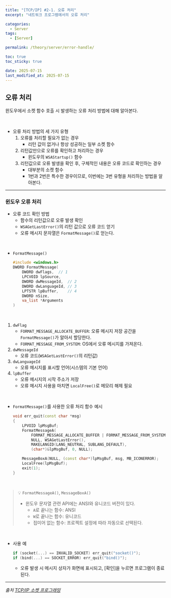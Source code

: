 ```yaml
---
title: "[TCP/IP] #2-1. 오류 처리"
excerpt: "네트워크 프로그램에서의 오류 처리"

categories:
  - Server
tags:
  - [Server]

permalink: /theory/server/error-handle/

toc: true
toc_sticky: true

date: 2025-07-15
last_modified_at: 2025-07-15
---
```


## 오류 처리

윈도우에서 소켓 함수 호출 시 발생하는 오류 처리 방법에 대해 알아본다.

&nbsp;

- 오류 처리 방법의 세 가지 유형
    1. 오류를 처리할 필요가 없는 경우
        - 리턴 값이 없거나 항상 성공하는 일부 소켓 함수
    2. 리턴값만으로 오류를 확인하고 처리하는 경우
        - 윈도우의 `WSAStartup()` 함수
    3. 리턴값으로 오류 발생을 확인 후, 구체적인 내용은 오류 코드로 확인하는 경우
        - 대부분의 소켓 함수
        - 1번과 2번은 특수한 경우이므로, 이번에는 3번 유형을 처리하는 방법을 알아본다.

---

### 윈도우 오류 처리

- 오류 코드 확인 방법
    - 함수의 리턴값으로 오류 발생 확인
    - `WSAGetLastError()`의 리턴 값으로 오류 코드 얻기
    - 오류 메시지 문자열은 `FormatMessage()`로 얻는다.

&nbsp;

- `FormatMessage()`
    ```cpp
    #include <windows.h>
    DWORD FormatMessage(
        DWORD dwFlags,  // 1
        LPCVOID lpSource,
        DWORD dwMessageId,  // 2
        DWORD dwLanguageId, // 3
        LPTSTR lpBuffer,    // 4
        DWORD nSize,
        va_list *Arguments
    )
    ```

&nbsp;

1. `dwFlag`
    - `FORMAT_MESSAGE_ALLOCATE_BUFFER`: 오류 메시지 저장 공간을 `FormatMessage()`가 알아서 할당한다.
    - `FORMAT_MESSAGE_FROM_SYSTEM`: OS에서 오류 메시지를 가져온다.
2. `dwMessageId`
    - 오류 코드(`WSAGetLastError()`의 리턴값)
3. `dwLanguageId`
    - 오류 메시지를 표시할 언어(시스템의 기본 언어)
4. `lpBuffer`
    - 오류 메시지의 시작 주소가 저장
    - 오류 메시지 사용을 마치면 `LocalFree()`로 메모리 해제 필요

&nbsp;

- `FormatMessage()`를 사용한 오류 처리 함수 예시
    ```cpp
    void err_quit(const char *msg)
    {
        LPVOID lpMsgBuf;
        FormatMessageA(
            FORMAT_MESSAGE_ALLOCATE_BUFFER | FORMAT_MESSAGE_FROM_SYSTEM,
            NULL, WSAGetLastError(),
            MAKELANGID(LANG_NEUTRAL, SUBLANG_DEFAULT),
            (char*)&lpMsgBuf, 0, NULL);

        MessageBoxA(NULL, (const char*)lpMsgBuf, msg, MB_ICONERROR);
        LocalFree(lpMsgBuf);
        exit(1);
    }
    ```

&nbsp;

> 💡 `FormatMessageA()`, `MessageBoxA()`
>
> - 윈도우 문자열 관련 API에는 ANSI와 유니코드 버전이 있다.
>   - `A`로 끝나는 함수: ANSI 
>   - `W`로 끝나는 함수: 유니코드
>   - 접미어 없는 함수: 프로젝트 설정에 따라 자동으로 선택된다.

&nbsp;

- 사용 예
    ```cpp
    if (socket(...) == INVALID_SOCKET) err_quit("socket()");
    if (bind(...) == SOCKET_ERROR) err_quit("bind()");
    ```
    - 오류 발생 시 메시지 상자가 화면에 표시되고, [확인]을 누르면 프로그램이 종료된다.

--- 

*출처*
*[TCP/IP 소켓 프로그래밍](https://search.shopping.naver.com/book/catalog/33162396667?cat_id=50010766&frm=PBOKPRO&query=tcpip+%EC%86%8C%EC%BC%93+%ED%94%84%EB%A1%9C%EA%B7%B8%EB%9E%98%EB%B0%8D&NaPm=ct%3Dmcu2vq8o%7Cci%3D46a3a47011533e76f80c1a2987e39750d2a51920%7Ctr%3Dboknx%7Csn%3D95694%7Chk%3D0ad8d61295c785b69f496e796c951cba129e06d6)*